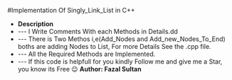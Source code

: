 #Implementation Of Singly_Link_List in C++
* **Description**
* --- I Write Comments With each Methods in  Details.dd
* --- There is Two Methos i,e(Add_Nodes and Add_new_Nodes_To_End) boths are adding Nodes to List, For more Details See the .cpp file.
* --- All the Required Methods are Implemented.
* --- If this code is helpfull for you kindly Follow me and give me a Star, you know its Free 😉
**Author: Fazal Sultan**
